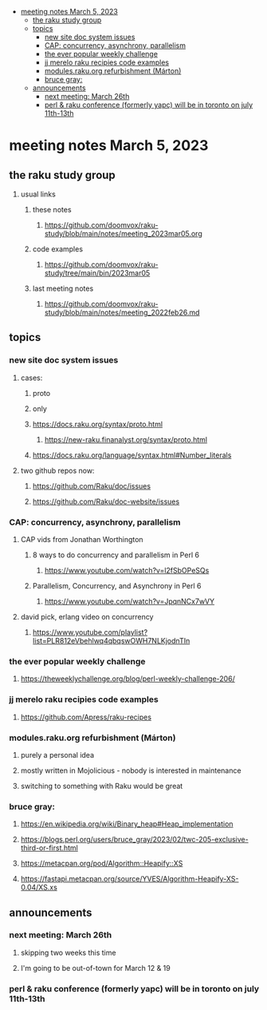 - [meeting notes March 5, 2023](#org84d9a65)
  - [the raku study group](#orge245279)
  - [topics](#orgef5347b)
    - [new site doc system issues](#org7c846f3)
    - [CAP: concurrency, asynchrony, parallelism](#orgb96d338)
    - [the ever popular weekly challenge](#org1f8cd09)
    - [jj merelo raku recipies code examples](#orgfafa85e)
    - [modules.raku.org refurbishment (Márton)](#org9d41cf3)
    - [bruce gray:](#orgf63616e)
  - [announcements](#orgac90364)
    - [next meeting: March 26th](#org65174b4)
    - [perl & raku conference (formerly yapc) will be in toronto on july 11th-13th](#orgf1ac674)


<a id="org84d9a65"></a>

# meeting notes March 5, 2023


<a id="orge245279"></a>

## the raku study group

1.  usual links

    1.  these notes
    
        1.  <https://github.com/doomvox/raku-study/blob/main/notes/meeting_2023mar05.org>
    
    2.  code examples
    
        1.  <https://github.com/doomvox/raku-study/tree/main/bin/2023mar05>
    
    3.  last meeting notes
    
        1.  <https://github.com/doomvox/raku-study/blob/main/notes/meeting_2022feb26.md>


<a id="orgef5347b"></a>

## topics


<a id="org7c846f3"></a>

### new site doc system issues

1.  cases:

    1.  proto
    
    2.  only
    
    3.  <https://docs.raku.org/syntax/proto.html>
    
        1.  <https://new-raku.finanalyst.org/syntax/proto.html>
    
    4.  <https://docs.raku.org/language/syntax.html#Number_literals>

2.  two github repos now:

    1.  <https://github.com/Raku/doc/issues>
    
    2.  <https://github.com/Raku/doc-website/issues>


<a id="orgb96d338"></a>

### CAP: concurrency, asynchrony, parallelism

1.  CAP vids from Jonathan Worthington

    1.  8 ways to do concurrency and parallelism in Perl 6
    
        1.  <https://www.youtube.com/watch?v=l2fSbOPeSQs>
    
    2.  Parallelism, Concurrency, and Asynchrony in Perl 6
    
        1.  <https://www.youtube.com/watch?v=JpqnNCx7wVY>

2.  david pick, erlang video on concurrency

    1.  <https://www.youtube.com/playlist?list=PLR812eVbehlwq4qbqswOWH7NLKjodnTIn>


<a id="org1f8cd09"></a>

### the ever popular weekly challenge

1.  <https://theweeklychallenge.org/blog/perl-weekly-challenge-206/>


<a id="orgfafa85e"></a>

### jj merelo raku recipies code examples

1.  <https://github.com/Apress/raku-recipes>


<a id="org9d41cf3"></a>

### modules.raku.org refurbishment (Márton)

1.  purely a personal idea

2.  mostly written in Mojolicious - nobody is interested in maintenance

3.  switching to something with Raku would be great


<a id="orgf63616e"></a>

### bruce gray:

1.  <https://en.wikipedia.org/wiki/Binary_heap#Heap_implementation>

2.  <https://blogs.perl.org/users/bruce_gray/2023/02/twc-205-exclusive-third-or-first.html>

3.  <https://metacpan.org/pod/Algorithm::Heapify::XS>

4.  <https://fastapi.metacpan.org/source/YVES/Algorithm-Heapify-XS-0.04/XS.xs>


<a id="orgac90364"></a>

## announcements


<a id="org65174b4"></a>

### next meeting: March 26th

1.  skipping two weeks this time

2.  I'm going to be out-of-town for March 12 & 19


<a id="orgf1ac674"></a>

### perl & raku conference (formerly yapc) will be in toronto on july 11th-13th
